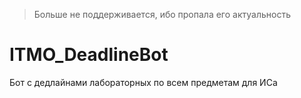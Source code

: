 > Больше не поддерживается, ибо пропала его актуальность
# ITMO_DeadlineBot
Бот с дедлайнами лабораторных по всем предметам для ИСа

